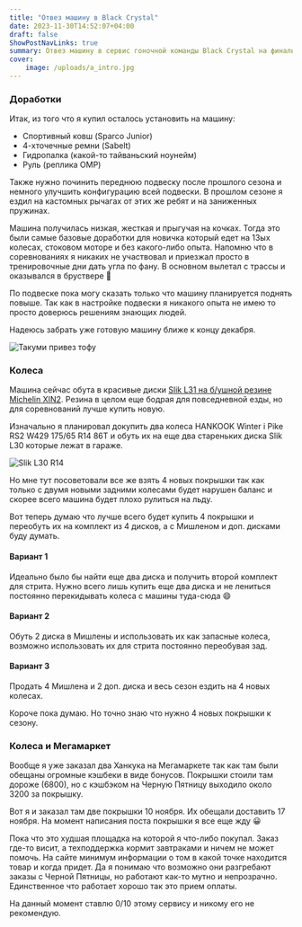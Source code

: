 ```yaml
---
title: "Отвез машину в Black Crystal"
date: 2023-11-30T14:52:07+04:00
draft: false
ShowPostNavLinks: true
summary: Отвез машину в сервис гоночной команды Black Crystal на финальные доработки перед зимним сезоном
cover:
    image: /uploads/a_intro.jpg
---
```



### Доработки

Итак, из того что я купил осталось установить на машину:

- Спортивный ковш (Sparco Junior)
- 4-хточечные ремни (Sabelt)
- Гидропалка (какой-то тайваньский ноунейм)
- Руль (реплика OMP)

Также нужно починить переднюю подвеску после прошлого сезона и немного улучшить конфигурацию всей подвески. В прошлом сезоне я ездил на кастомных рычагах от этих же ребят и на заниженных пружинах. 

Машина получилась низкая, жесткая и прыгучая на кочках. Тогда это были самые базовые доработки для новичка который едет на 13ых колесах, стоковом моторе и без какого-либо опыта. Напомню что в соревнованиях я никаких не участвовал и приезжал просто в тренировочные дни дать угла по фану. В основном вылетал с трассы и оказывался в бруствере 🙂

По подвеске пока могу сказать только что машину планируется поднять повыше. Так как в настройке подвески я никакого опыта не имею то просто доверюсь решениям знающих людей.

Надеюсь забрать уже готовую машину ближе к концу декабря.

![Такуми привез тофу](/uploads/takumi.jpg)

### Колеса

Машина сейчас обута в красивые диски [Slik L31 на б/ушной резине Michelin XIN2](http://localhost:1313/posts/2023-04-wheels/). Резина в целом еще бодрая для повседневной езды, но для соревнований лучше купить новую. 

Изначально я планировал докупить два колеса HANKOOK Winter i Pike RS2 W429 175/65 R14 86T и обуть их на еще два стареньких диска Slik L30 которые лежат в гараже.

![Slik L30 R14](/uploads/Slik_L30.jpg)

Но мне тут посоветовали все же взять 4 новых покрышки так как только с двумя новыми задними колесами будет нарушен баланс и скорее всего машина будет плохо рулиться на льду.

Вот теперь думаю что лучше всего будет купить 4 покрышки и переобуть их на комплект из 4 дисков, а с Мишленом и доп. дисками буду думать.

#### Вариант 1

Идеально было бы найти еще два диска и получить второй комплект для стрита. Нужно всего лишь купить еще два диска и не лениться постоянно перекидывать колеса с машины туда-сюда 😄 

#### Вариант 2

Обуть 2 диска в Мишлены и использовать их как запасные колеса, возможно использовать их для стрита постоянно переобувая зад.

#### Вариант 3

Продать 4 Мишлена и 2 доп. диска и весь сезон ездить на 4 новых колесах.

Короче пока думаю. Но точно знаю что нужно 4 новых покрышки к сезону.

### Колеса и Мегамаркет

Вообще я уже заказал два Ханкука на Мегамаркете так как там были обещаны огромные кэшбеки в виде бонусов. Покрышки стоили там дороже (6800), но с кэшбэком на Черную Пятницу выходило около 3200 за покрышку.

Вот я и заказал там две покрышки  10 ноября. Их обещали доставить 17 ноября. На момент написания поста покрышки я все еще жду 😀

Пока что это худшая площадка на которой я что-либо покупал. Заказ где-то висит, а техподдержка кормит завтраками и ничем не может помочь. На сайте минимум информации о том в какой точке находится товар и когда придет. Да я понимаю что возможно они разгребают заказы с Черной Пятницы, но работают как-то мутно и непрозрачно. Единственное что работает хорошо так это прием оплаты.

На данный момент ставлю 0/10 этому сервису и никому его не рекомендую. 

